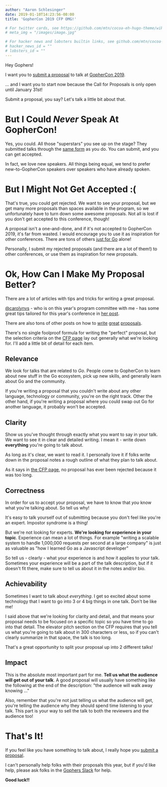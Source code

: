 ```yaml
---
author: "Aaron Schlesinger"
date: 2019-01-10T14:23:56-08:00
title: 'GopherCon 2019 CFP OMG!'

# For twitter cards, see https://github.com/mtn/cocoa-eh-hugo-theme/wiki/Twitter-cards
# meta_img = "/images/image.jpg"

# For hacker news and lobsters builtin links, see github.com/mtn/cocoa-eh-hugo-theme/wiki/Social-Links
# hacker_news_id = ""
# lobsters_id = ""
---
```


Hey Gophers!

I want you to [submit a proposal](https://www.papercall.io/gophercon-2019) to talk at [GopherCon 2019](https://www.gophercon.com/home).

... and I want you to start now because the Call for Proposals is only open until January 31st!

Submit a proposal, you say? Let's talk a little bit about that.

# But I Could _Never_ Speak At GopherCon!

Yes, you could. All those "superstars" you see up on the stage? They submitted talks through the [same form](https://www.papercall.io/gophercon-2019) as you do. You can submit, and you can get accepted.

In fact, we love new speakers. All things being equal, we tend to prefer new-to-GopherCon speakers over speakers who have already spoken.

# But I Might Not Get Accepted :(

That's true, you could get rejected. We want to see your proposal, but we get many more proposals than spaces available in the program, so we unfortunately have to turn down some awesome proposals. Not all is lost if you don't get accepted to this conference, though!

A proposal isn't a one-and-done, and if it's not accepted to GopherCon 2019, it's far from wasted. I would encourage you to use it as inspiration for other conferences. There are tons of others [just for Go](https://github.com/golang/go/wiki/Conferences) alone!

Personally, I submit my rejected proposals (and there are a lot of them!) to other conferences, or use them as inspiration for new proposals.

# Ok, How Can I Make My Proposal Better?

There are a lot of articles with tips and tricks for writing a great proposal.

[@carolynvs](https://twitter.com/carolynvs) - who is on this year's program committee with me - has some great tips tailored for this year's conference in [her post](https://carolynvanslyck.com/blog/2018/12/talk-at-gophercon/).

There are also tons of other posts on how to [write](https://medium.com/@fox/how-to-write-a-successful-conference-proposal-4461509d3e32) [great](https://dave.cheney.net/2017/02/12/how-to-write-a-successful-conference-proposal) [proposals](http://russolsen.com/articles/2012/06/21/acing-the-technical-talk-getting-your-proposal-through-the-door.html).

There's no single foolproof formula for writing the "perfect" proposal, but the selection criteria on the [CFP page](https://www.papercall.io/gophercon-2019) lay out generally what we're looking for. I'll add a little bit of detail for each item.

## Relevance

We look for talks that are related to _Go_. People come to GopherCon to learn about new stuff in the Go ecosystem, pick up new skills, and generally learn about Go and the community.

If you're writing a proposal that you couldn't write about any other language, technology or community, you're on the right track. Other the other hand, if you're writing a proposal where you could swap out Go for another language, it probably won't be accepted.

## Clarity

Show us you've thought through exactly what you want to say in your talk. We want to see it in clear and detailed writing. I mean it - write down **everything** you're going to talk about.

As long as it's clear, we want to read it. I personally love it if folks write down in the proposal notes a rough outline of what they plan to talk about.

As it says in [the CFP page](https://www.papercall.io/gophercon-2019), no proposal has ever been rejected because it was too long.

## Correctness

In order for us to accept your proposal, we have to know that _you_ know what you're talking about. So tell us why!

It's easy to talk yourself out of submitting because you don't feel like you're an expert. Impostor syndrome is a thing!

But we're not looking for experts. **We're looking for experience in your topic**. Experience can mean a lot of things. For example "writing a scalable system to handle 1,000,000 requests per second at a large company" is just as valuable as "how I learned Go as a Javascript developer"

So tell us - clearly - what your experience is and how it applies to your talk. Sometimes your experience will be a part of the talk description, but if it doesn't fit there, make sure to tell us about it in the notes and/or bio.

## Achievability

Sometimes I want to talk about _everything_. I get so excited about some technology that I want to go into 3 or 4 big things in one talk. Don't be like me!

I said above that we're looking for clarity and detail, and that means your proposal needs to be focused on a specific topic so you have time to go into that detail. The elevator pitch section on the CFP requires that you tell us what you're going to talk about in 300 characters or less, so if you can't clearly summarize in that space, the talk is too long.

That's a great opportunity to split your proposal up into 2 different talks!

## Impact

This is the absolute most important part for me. **Tell us what the audience will get out of your talk**. A good proposal will usually have something like the following at the end of the description: "the audience will walk away knowing ..."

Also, remember that you're not just telling us what the audience will get, you're telling the audience why they should spend time listening to your talk. This part is your way to sell the talk to both the reviewers and the audience too!

# That's It!

If you feel like you have something to talk about, I really hope you [submit a proposal](https://www.papercall.io/gophercon-2019).

I can't personally help folks with their proposals this year, but if you'd like help, please ask folks in the [Gophers Slack](https://invite.slack.golangbridge.org/) for help.

**Good luck!!**
